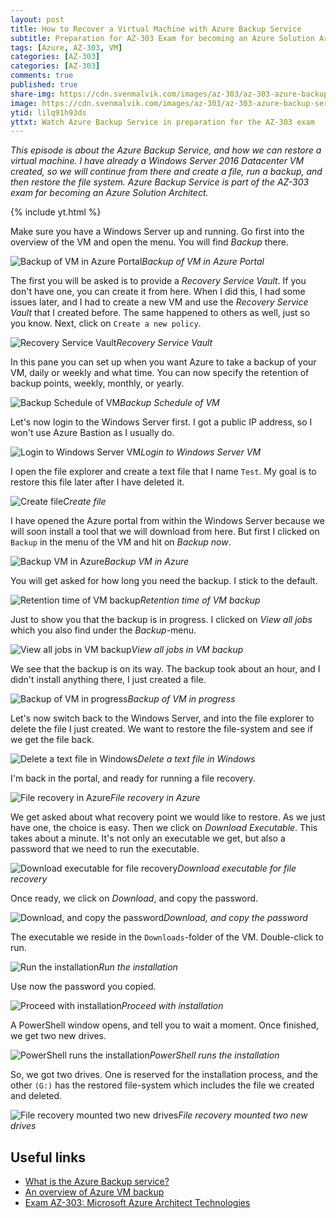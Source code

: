 ```yaml
---
layout: post
title: How to Recover a Virtual Machine with Azure Backup Service
subtitle: Preparation for AZ-303 Exam for becoming an Azure Solution Architect - Azure Backup Service
tags: [Azure, AZ-303, VM]
categories: [AZ-303]
categories: [AZ-303]
comments: true
published: true
share-img: https://cdn.svenmalvik.com/images/az-303/az-303-azure-backup-service.jpg
image: https://cdn.svenmalvik.com/images/az-303/az-303-azure-backup-service.jpg
ytid: lilq91h93ds
yttxt: Watch Azure Backup Service in preparation for the AZ-303 exam
---
```


*This episode is about the Azure Backup Service, and how we can restore a virtual machine. I have already a Windows Server 2016 Datacenter VM created, so we will continue from there and create a file, run a backup, and then restore the file system. Azure Backup Service is part of the AZ-303 exam for becoming an Azure Solution Architect.*

{% include yt.html %}

Make sure you have a Windows Server up and running. Go first into the overview of the VM and open the menu. You will find *Backup* there.

![Backup of VM in Azure Portal](https://cdn.svenmalvik.com/images/az-303/az-303-azure-backup-service-1.jpg)*Backup of VM in Azure Portal*

The first you will be asked is to provide a *Recovery Service Vault*. If you don't have one, you can create it from here. When I did this, I had some issues later, and I had to create a new VM and use the *Recovery Service Vault* that I created before. The same happened to others as well, just so you know. Next, click on `Create a new policy`.

![Recovery Service Vault](https://cdn.svenmalvik.com/images/az-303/az-303-azure-backup-service-2.jpg)*Recovery Service Vault*

In this pane you can set up when you want Azure to take a backup of your VM, daily or weekly and what time. You can now specify the retention of backup points, weekly, monthly, or yearly.

![Backup Schedule of VM](https://cdn.svenmalvik.com/images/az-303/az-303-azure-backup-service-3.jpg)*Backup Schedule of VM*

Let's now login to the Windows Server first. I got a public IP address, so I won't use Azure Bastion as I usually do.

![Login to Windows Server VM](https://cdn.svenmalvik.com/images/az-303/az-303-azure-backup-service-7.jpg)*Login to Windows Server VM*

I open the file explorer and create a text file that I name `Test`. My goal is to restore this file later after I have deleted it.

![Create file](https://cdn.svenmalvik.com/images/az-303/az-303-azure-backup-service-8.jpg)*Create file*

I have opened the Azure portal from within the Windows Server because we will soon install a tool that we will download from here. But first I clicked on `Backup` in the menu of the VM and hit on *Backup now*.

![Backup VM in Azure](https://cdn.svenmalvik.com/images/az-303/az-303-azure-backup-service-9.jpg)*Backup VM in Azure*

You will get asked for how long you need the backup. I stick to the default.

![Retention time of VM backup](https://cdn.svenmalvik.com/images/az-303/az-303-azure-backup-service-10.jpg)*Retention time of VM backup*

Just to show you that the backup is in progress. I clicked on *View all jobs* which you also find under the *Backup*-menu.

![View all jobs in VM backup](https://cdn.svenmalvik.com/images/az-303/az-303-azure-backup-service-11.jpg)*View all jobs in VM backup*

We see that the backup is on its way. The backup took about an hour, and I didn't install anything there, I just created a file.

![Backup of VM in progress](https://cdn.svenmalvik.com/images/az-303/az-303-azure-backup-service-12.jpg)*Backup of VM in progress*

Let's now switch back to the Windows Server, and into the file explorer to delete the file I just created. We want to restore the file-system and see if we get the file back.

![Delete a text file in Windows](https://cdn.svenmalvik.com/images/az-303/az-303-azure-backup-service-13.jpg)*Delete a text file in Windows*

I'm back in the portal, and ready for running a file recovery.

![File recovery in Azure](https://cdn.svenmalvik.com/images/az-303/az-303-azure-backup-service-14.jpg)*File recovery in Azure*

We get asked about what recovery point we would like to restore. As we just have one, the choice is easy. Then we click on *Download Executable*. This takes about a minute. It's not only an executable we get, but also a password that we need to run the executable.

![Download executable for file recovery](https://cdn.svenmalvik.com/images/az-303/az-303-azure-backup-service-15.jpg)*Download executable for file recovery*

Once ready, we click on *Download*, and copy the password.

![Download, and copy the password](https://cdn.svenmalvik.com/images/az-303/az-303-azure-backup-service-16.jpg)*Download, and copy the password*

The executable we reside in the `Downloads`-folder of the VM. Double-click to run.

![Run the installation](https://cdn.svenmalvik.com/images/az-303/az-303-azure-backup-service-17.jpg)*Run the installation*

Use now the password you copied.

![Proceed with installation](https://cdn.svenmalvik.com/images/az-303/az-303-azure-backup-service-18.jpg)*Proceed with installation*

A PowerShell window opens, and tell you to wait a moment. Once finished, we get two new drives.

![PowerShell runs the installation](https://cdn.svenmalvik.com/images/az-303/az-303-azure-backup-service-19.jpg)*PowerShell runs the installation*

So, we got two drives. One is reserved for the installation process, and the other `(G:)` has the restored file-system which includes the file we created and deleted.

![File recovery mounted two new drives](https://cdn.svenmalvik.com/images/az-303/az-303-azure-backup-service-20.jpg)*File recovery mounted two new drives*


## Useful links

- [What is the Azure Backup service?](https://docs.microsoft.com/en-us/azure/backup/backup-overview?WT.mc_id=AZ-MVP-5004080)
- [An overview of Azure VM backup](https://docs.microsoft.com/en-us/azure/backup/backup-azure-vms-introduction?WT.mc_id=AZ-MVP-5004080)
- [Exam AZ-303: Microsoft Azure Architect Technologies](https://docs.microsoft.com/en-us/learn/certifications/exams/az-303?WT.mc_id=AZ-MVP-5004080)